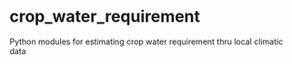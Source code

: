 # crop_water_requirement
Python modules for estimating crop water requirement thru local climatic data
